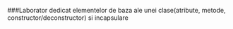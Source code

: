 ###Laborator dedicat elementelor de baza ale unei clase(atribute, metode, constructor/deconstructor) si incapsulare
